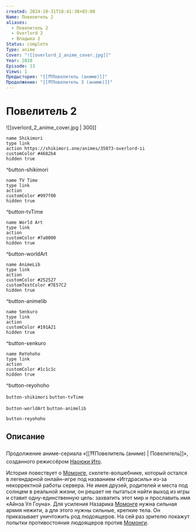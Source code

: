 ```yaml
---
created: 2024-10-31T18:41:38+03:00
Name: Повелитель 2
aliases:
  - Повелитель 2
  - Overlord 2
  - Владыка 2
Status: complete
Type: anime
Cover: "![[overlord_2_anime_cover.jpg]]"
Year: 2018
Episode: 13
Views: 1
Предыстория: "[[⛩️Повелитель (аниме)]]"
Продолжение: "[[⛩️Повелитель 3 (аниме)]]"
---
```


# Повелитель 2

![[overlord_2_anime_cover.jpg | 300]]

```button
name Shikimori
type link
action https://shikimori.one/animes/35073-overlord-ii
customColor #4682b4
hidden true
```
^button-shikimori

```button
name TV Time
type link
action 
customColor #997f00
hidden true
```
^button-tvTime

```button
name World Art
type link
action 
customColor #7a0000
hidden true
```
^button-worldArt

```button
name AnimeLib
type link
action 
customColor #252527
customTextColor #7E57C2
hidden true
```
^button-animelib

```button
name Senkuro
type link
action 
customColor #191A21
hidden true
```
^button-senkuro

```button
name ReYohoho
type link
action 
customColor #1c1c1c
hidden true
```
^button-reyohoho



`button-shikimori` `button-tvTime`

`button-worldArt` `button-animelib`

`button-reyohoho`

## Описание

Продолжение аниме-сериала «[[⛩️Повелитель (аниме) | Повелитель]]», созданного режиссёром [Наоюки Ито](https://shikimori.one/people/40519-naoyuki-itou).

История повествует о [Момонге](https://shikimori.one/characters/116281-momonga), скелете-волшебнике, который остался в легендарной онлайн-игре под названием «Иггдрасиль» из-за некорректной работы сервера. Не имея друзей, родителей и места под солнцем в реальной жизни, он решает не пытаться найти выход из игры и ставит одну-единственную цель: захватить этот мир и прославить имя «Айнза Ул Гоуна». Для усиления Назарика [Момонге](https://shikimori.one/characters/116281-momonga) нужна сильная армия нежити, а для этого нужны сильные, крепкие тела. Он приказывает уничтожить род людоящеров. На сей раз зрителю покажут попытки противостояния людоящеров против [Момонги](https://shikimori.one/characters/116281-momonga).
